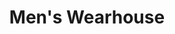 ---
title: "Men's Wearhouse"
url: /seattle/mens-wearhouse-northeast-northgate-way/
shop: clothes
---